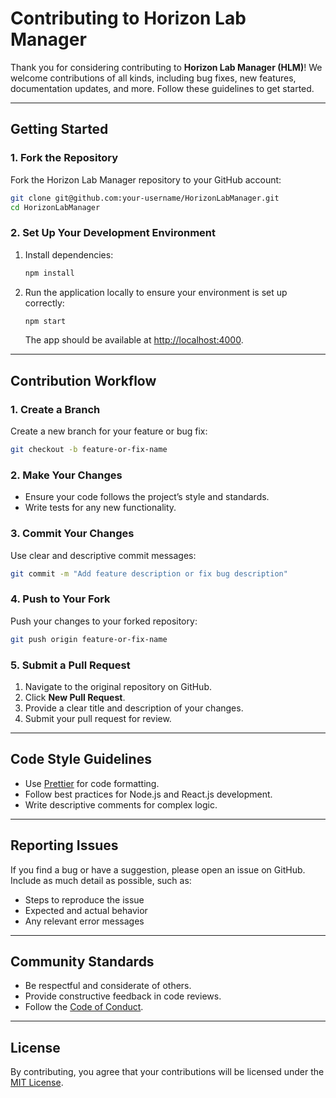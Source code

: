 # Contributing to Horizon Lab Manager

Thank you for considering contributing to **Horizon Lab Manager (HLM)**! We welcome contributions of all kinds, including bug fixes, new features, documentation updates, and more. Follow these guidelines to get started.

---

## Getting Started

### 1. Fork the Repository

Fork the Horizon Lab Manager repository to your GitHub account:

```bash
git clone git@github.com:your-username/HorizonLabManager.git
cd HorizonLabManager
```

### 2. Set Up Your Development Environment

1. Install dependencies:

   ```bash
   npm install
   ```

2. Run the application locally to ensure your environment is set up correctly:

   ```bash
   npm start
   ```

   The app should be available at [http://localhost:4000](http://localhost:4000).

---

## Contribution Workflow

### 1. Create a Branch

Create a new branch for your feature or bug fix:

```bash
git checkout -b feature-or-fix-name
```

### 2. Make Your Changes

- Ensure your code follows the project’s style and standards.
- Write tests for any new functionality.

### 3. Commit Your Changes

Use clear and descriptive commit messages:

```bash
git commit -m "Add feature description or fix bug description"
```

### 4. Push to Your Fork

Push your changes to your forked repository:

```bash
git push origin feature-or-fix-name
```

### 5. Submit a Pull Request

1. Navigate to the original repository on GitHub.
2. Click **New Pull Request**.
3. Provide a clear title and description of your changes.
4. Submit your pull request for review.

---

## Code Style Guidelines

- Use [Prettier](https://prettier.io/) for code formatting.
- Follow best practices for Node.js and React.js development.
- Write descriptive comments for complex logic.

---

## Reporting Issues

If you find a bug or have a suggestion, please open an issue on GitHub. Include as much detail as possible, such as:

- Steps to reproduce the issue
- Expected and actual behavior
- Any relevant error messages

---

## Community Standards

- Be respectful and considerate of others.
- Provide constructive feedback in code reviews.
- Follow the [Code of Conduct](CODE_OF_CONDUCT.md).

---

## License

By contributing, you agree that your contributions will be licensed under the [MIT License](LICENSE).
